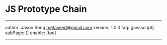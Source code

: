 # JS Prototype Chain
---
author: Jason Song <metaseed@gmail.com>
version: 1.0.0
tag: [javascript]
subPage: []
enable: [toc]

---


